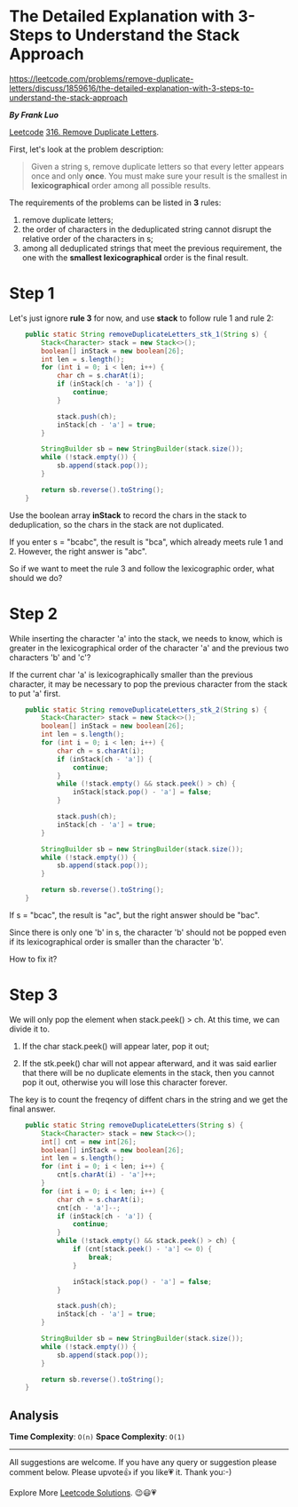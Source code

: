 # The Detailed Explanation with 3-Steps to Understand the Stack Approach

https://leetcode.com/problems/remove-duplicate-letters/discuss/1859616/the-detailed-explanation-with-3-steps-to-understand-the-stack-approach

***By Frank Luo***

[Leetcode](https://leetcode.com/) [316. Remove Duplicate Letters](https://leetcode.com/problems/remove-duplicate-letters).

First, let's look at the problem description:

>Given a string s, remove duplicate letters so that every letter appears once and only **once**. You must make sure your result is the smallest in **lexicographical** order among all possible results.

The requirements of the problems can be listed in **3** rules:

1.  remove duplicate letters;
2.  the order of characters in the deduplicated string cannot disrupt the relative order of the characters in s;
3.  among all deduplicated strings that meet the previous requirement, the one with the **smallest lexicographical** order is the final result.

# Step 1

Let's just ignore **rule 3** for now, and use **stack** to follow rule 1 and rule 2:

```java
    public static String removeDuplicateLetters_stk_1(String s) {
        Stack<Character> stack = new Stack<>();
        boolean[] inStack = new boolean[26];
        int len = s.length();
        for (int i = 0; i < len; i++) {
            char ch = s.charAt(i);
            if (inStack[ch - 'a']) {
                continue;
            }

            stack.push(ch);
            inStack[ch - 'a'] = true;
        }

        StringBuilder sb = new StringBuilder(stack.size());
        while (!stack.empty()) {
            sb.append(stack.pop());
        }

        return sb.reverse().toString();
    }
```

Use the boolean array **inStack** to record the chars in the stack to deduplication, so the chars in the stack are not duplicated.

If you enter s = "bcabc", the result is "bca", which already meets rule 1 and 2. However, the right answer is "abc". 

So if we want to meet the rule 3 and follow the lexicographic order, what should we do?

# Step 2

While inserting the character 'a' into the stack, we needs to know, which is greater in the lexicographical order of the character 'a' and the previous two characters 'b' and 'c'?

If the current char 'a' is lexicographically smaller than the previous character, it may be necessary to pop the previous character from the stack to put 'a' first.

```java
    public static String removeDuplicateLetters_stk_2(String s) {
        Stack<Character> stack = new Stack<>();
        boolean[] inStack = new boolean[26];
        int len = s.length();
        for (int i = 0; i < len; i++) {
            char ch = s.charAt(i);
            if (inStack[ch - 'a']) {
                continue;
            }
            while (!stack.empty() && stack.peek() > ch) {
                inStack[stack.pop() - 'a'] = false;
            }

            stack.push(ch);
            inStack[ch - 'a'] = true;
        }

        StringBuilder sb = new StringBuilder(stack.size());
        while (!stack.empty()) {
            sb.append(stack.pop());
        }

        return sb.reverse().toString();
    }
```

If s = "bcac", the result is "ac", but the right answer should be "bac".

Since there is only one 'b' in s, the character 'b' should not be popped even if its lexicographical order is smaller than the character 'b'.

How to fix it?

# Step 3

We will only pop the element when stack.peek() > ch. At this time, we can divide it to.

1. If the char stack.peek() will appear later, pop it out;

2. If the stk.peek() char will not appear afterward, and it was said earlier that there will be no duplicate elements in the stack, then you cannot pop it out, otherwise you will lose this character forever.

The key is to count the freqency of diffent chars in the string and we get the final answer.

```java
    public static String removeDuplicateLetters(String s) {
        Stack<Character> stack = new Stack<>();
        int[] cnt = new int[26];
        boolean[] inStack = new boolean[26];
        int len = s.length();
        for (int i = 0; i < len; i++) {
            cnt[s.charAt(i) - 'a']++;
        }
        for (int i = 0; i < len; i++) {
            char ch = s.charAt(i);
            cnt[ch - 'a']--;
            if (inStack[ch - 'a']) {
                continue;
            }
            while (!stack.empty() && stack.peek() > ch) {
                if (cnt[stack.peek() - 'a'] <= 0) {
                    break;
                }

                inStack[stack.pop() - 'a'] = false;
            }

            stack.push(ch);
            inStack[ch - 'a'] = true;
        }

        StringBuilder sb = new StringBuilder(stack.size());
        while (!stack.empty()) {
            sb.append(stack.pop());
        }

        return sb.reverse().toString();
    }
```

## Analysis

**Time Complexity**: `O(n)`
**Space Complexity**: `O(1)`

------------

All suggestions are welcome. 
If you have any query or suggestion please comment below.
Please upvote👍 if you like💗 it. Thank you:-)

Explore More [Leetcode Solutions](https://leetcode.com/discuss/general-discussion/1868912/My-Leetcode-Solutions-All-In-One). 😉😃💗
